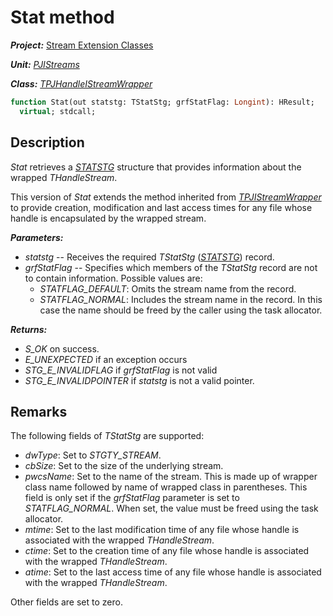 # Stat method

***Project:*** [Stream Extension Classes](../API.md)

***Unit:*** [_PJIStreams_](./PJIStreams.md)

***Class:*** [_TPJHandleIStreamWrapper_](./TPJHandleIStreamWrapper.md)

```pascal
function Stat(out statstg: TStatStg; grfStatFlag: Longint): HResult;
  virtual; stdcall;
```

## Description

_Stat_ retrieves a [_STATSTG_](http://msdn.microsoft.com/en-us/library/aa380319%28v=VS.85%29.aspx) structure that provides information about the wrapped _THandleStream_.

This version of _Stat_ extends the method inherited from [_TPJIStreamWrapper_](./TPJIStreamWrapper.md) to provide creation, modification and last access times for any file whose handle is encapsulated by the wrapped stream.

***Parameters:***

* _statstg_ -- Receives the required _TStatStg_ ([_STATSTG_](http://msdn.microsoft.com/en-us/library/aa380319%28v=VS.85%29.aspx)) record.
* _grfStatFlag_ -- Specifies which members of the _TStatStg_ record are not to contain information. Possible values are:
  * _STATFLAG_DEFAULT_: Omits the stream name from the record.
  * _STATFLAG_NORMAL_: Includes the stream name in the record. In this case the name should be freed by the caller using the task allocator.

***Returns:***

* _S_OK_ on success.
* _E_UNEXPECTED_ if an exception occurs
* _STG_E_INVALIDFLAG_ if _grfStatFlag_ is not valid
* _STG_E_INVALIDPOINTER_ if _statstg_ is not a valid pointer.

## Remarks

The following fields of _TStatStg_ are supported:

* _dwType_: Set to _STGTY_STREAM_.
* _cbSize_: Set to the size of the underlying stream.
* _pwcsName_: Set to the name of the stream. This is made up of wrapper class name followed by name of wrapped class in parentheses. This field is only set if the _grfStatFlag_ parameter is set to _STATFLAG_NORMAL_. When set, the value must be freed using the task allocator.
* _mtime_: Set to the last modification time of any file whose handle is associated with the wrapped _THandleStream_.
* _ctime_: Set to the creation time of any file whose handle is associated with the wrapped _THandleStream_.
* _atime_: Set to the last access time of any file whose handle is associated with the wrapped _THandleStream_.

Other fields are set to zero.
